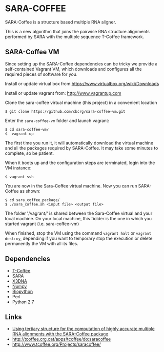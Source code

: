 SARA-COFFEE
===========

SARA-Coffee is a structure based multiple RNA aligner. 

This is a new algorithm that joins the pairwise RNA structure alignments performed by 
SARA with the multiple sequence T-Coffee framework. 

SARA-Coffee VM
--------------

Since setting up the SARA-Coffee dependencies can be tricky we provide a self-contained 
Vagrant VM, which downloads and configures all the required pieces of software for you. 

Install or update virtual box from https://www.virtualbox.org/wiki/Downloads

Install or update vagrant from: http://www.vagrantup.com

Clone the sara-coffee virtual machine (this project) in a convenient location

    $ git clone https://github.com/cbcrg/sara-coffee-vm.git

Enter the `sara-coffee-vm` folder and launch vagrant:
    
    $ cd sara-coffee-vm/
    $  vagrant up  

The first time you run it, it will automatically download the virtual machine and all the packages required by SARA-Coffee. It may take some minutes to complete, so be patient. 

When it boots up and the configuration steps are terminated, login into the VM instance:

    $ vagrant ssh 
    
You are now in the Sara-Coffee virtual machine. Now you can run SARA-Coffee as shown: 

    $ cd sara_coffee_package/
    $ ./sara_coffee.sh <input file> <output file> 

The folder '/vagrant/' is shared between the Sara-Coffee virtual and your local machine. On your local machine, this fiolder is the one in which you started vagrant (i.e. sara-coffee-vm)

When finished, stop the VM using the command `vagrant halt` or `vagrant destroy`, depending if you
want to temporary stop the execution or delete permanently the VM with all its files. 


Dependencies 
------------

* [T-Coffee](http://tcoffee.org)
* [SARA](http://structure.biofold.org/sara/)
* [X3DNA](http://x3dna.org/)
* [Numpy](http://www.numpy.org/)
* [Biopython](http://biopython.org/)
* Perl
* Python 2.7


Links
-----
* [Using tertiary structure for the computation of highly accurate multiple RNA alignments with the SARA-Coffee package](http://www.ncbi.nlm.nih.gov/pubmed?term=23449094)
* http://tcoffee.crg.cat/apps/tcoffee/do:saracoffee
* http://www.tcoffee.org/Projects/saracoffee/

